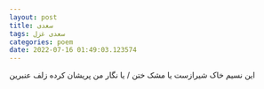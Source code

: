 ```yaml
---
layout: post
title: سعدی
tags: سعدی غزل
categories: poem
date: 2022-07-16 01:49:03.123574
---
```


این نسیم خاک شیرازست یا مشک ختن / یا نگار من پریشان کرده زلف عنبرین
